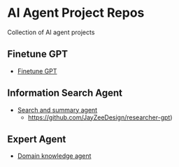 # AI Agent Project Repos
Collection of AI agent projects

## Finetune GPT
* [Finetune GPT](https://www.youtube.com/watch?v=Q9zv369Ggfk)

## Information Search Agent
* [Search and summary agent](https://www.youtube.com/watch?v=ogQUlS7CkYA) 
  * https://github.com/JayZeeDesign/researcher-gpt)

## Expert Agent
* [Domain knowledge agent](https://www.youtube.com/watch?v=c_nCjlSB1Zk)
